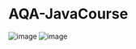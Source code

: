 # AQA-JavaCourse
![image](https://github.com/NikitaPas/AQA-JavaCourse/assets/86974012/6c12a1b3-0a13-4b6a-8b2b-c2ba2134d241)
![image](https://github.com/NikitaPas/AQA-JavaCourse/assets/86974012/a484d1c0-9147-44ea-8412-49d7cb1627c5)


